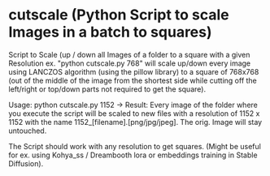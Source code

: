 # cutscale (Python Script to scale Images in a batch to squares)

Script to Scale (up / down all Images of a folder to a square with a given Resolution ex. "python cutscale.py 768" will scale up/down every image using LANCZOS algorithm (using the pillow library) to a square of 768x768 (out of the middle of the image from the shortest side while cutting off the left/right or top/down parts not required to get the square).

Usage:
python cutscale.py 1152
-> Result: Every image of the folder where you execute the script will be scaled to new files with a resolution of 1152 x 1152 with the name 1152_[filename].[png/jpg/jpeg]. The orig. Image will stay untouched.

The Script should work with any resolution to get squares. (Might be useful for ex. using Kohya_ss / Dreambooth lora or embeddings training in Stable Diffusion).
